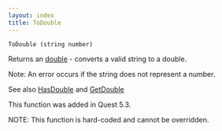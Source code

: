 ```yaml
---
layout: index
title: ToDouble
---
```


    ToDouble (string number)

Returns an [double](../types/double.html) - converts a valid string to a double.

Note: An error occurs if the string does not represent a number.

See also [HasDouble](hasdouble.html) and [GetDouble](getdouble.html)

This function was added in Quest 5.3.

NOTE: This function is hard-coded and cannot be overridden.
